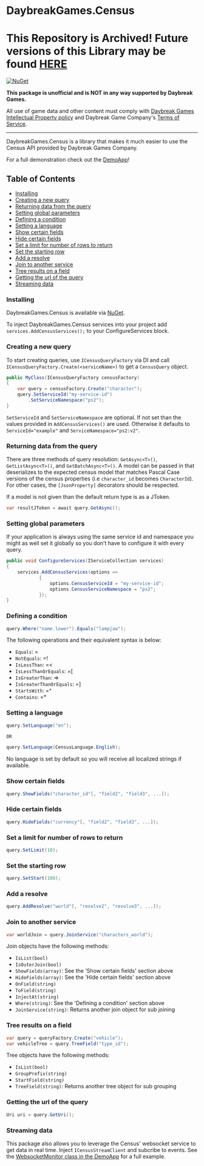 # DaybreakGames.Census

# This Repository is Archived! Future versions of this Library may be found **[HERE](https://github.com/Voidwell/DaybreakGames.Census)**

[![NuGet](https://img.shields.io/nuget/v/DaybreakGames.Census.svg)](https://www.nuget.org/packages/DaybreakGames.Census/)

**This package is unofficial and is NOT in any way supported by Daybreak Games.**

All use of game data and other content must comply with [Daybreak Games Intellectual Property policy](http://census.daybreakgames.com/#intellectual-property)
and Daybreak Game Company's [Terms of Service](https://www.daybreakgames.com/termsofservice.vm?locale=en_US).

---

DaybreakGames.Census is a library that makes it much easier to use the Census API provided by Daybreak Games Company.

For a full demonstration check out the [DemoApp](https://github.com/Lampjaw/DaybreakGames.Census/tree/master/src/DemoApp)!

## Table of Contents

- [Installing](#installing)
- [Creating a new query](#creating-a-new-query)
- [Returning data from the query](#returning-data-from-the-query)
- [Setting global parameters](#setting-global-parameters)
- [Defining a condition](#defining-a-condition)
- [Setting a language](#setting-a-language)
- [Show certain fields](#show-certain-fields)
- [Hide certain fields](#hide-certain-fields)
- [Set a limit for number of rows to return](#set-a-limit-for-number-of-rows-to-return)
- [Set the starting row](#set-the-starting-row)
- [Add a resolve](#add-a-resolve)
- [Join to another service](#join-to-another-service)
- [Tree results on a field](#tree-results-on-a-field)
- [Getting the url of the query](#getting-the-url-of-the-query)
- [Streaming data](#streaming-data)

### Installing

DaybreakGames.Census is available via [NuGet](https://www.nuget.org/packages/DaybreakGames.Census/).

To inject DaybreakGames.Census services into your project add `services.AddCensusServices();`
to your ConfigureServices block.

### Creating a new query

To start creating queries, use `ICensusQueryFactory` via DI and call
`ICensusQueryFactory.Create(<serviceName>)` to get a `CensusQuery` object.

```C#
public MyClass(ICensusQueryFactory censusFactory)
{
    var query = censusFactory.Create("character");
    query.SetServiceId("my-service-id")
        .SetServiceNamespace("ps2");
}
```

`SetServiceId` and `SetServiceNamespace` are optional. If not set than the values
provided in `AddCensusServices()` are used. Otherwise it defaults to `ServiceId="example"`
and `ServiceNamespace="ps2:v2"`.

### Returning data from the query

There are three methods of query resolution: `GetAsync<T>()`, `GetListAsync<T>()`, and
`GetBatchAsync<T>()`. A model can be passed in that deserializes to the expected census model
that matches Pascal Case versions of the census properties (i.e `character_id` becomes
`CharacterId`). For other cases, the `[JsonProperty]` decorators should be respected.

If a model is not given than the default return type is as a JToken.

```C#
var resultJToken = await query.GetAsync();
```

### Setting global parameters

If your application is always using the same service id and namespace you might as well set it
globally so you don't have to configure it with every query.

```C#
public void ConfigureServices(IServiceCollection services)
{
    services.AddCensusServices(options =>
            {
                options.CensusServiceId = "my-service-id";
                options.CensusServiceNamespace = "ps2";
            });
}
```

### Defining a condition

```C#
query.Where("name.lower").Equals("lampjaw");
```

The following operations and their equivalent syntax is below:

* `Equals`: =
* `NotEquals`: =!
* `IsLessThan`: =<
* `IsLessThanOrEquals`: =[
* `IsGreaterThan`: =>
* `IsGreaterThanOrEquals`: =]
* `StartsWith`: =^
* `Contains`: =*

### Setting a language

```C#
query.SetLanguage("en");

OR

query.SetLanguage(CensusLanguage.English);
```

No language is set by default so you will receive all localized strings if available.

### Show certain fields

```C#
query.ShowFields("character_id"[, "field2", "field3", ...]);
```

### Hide certain fields

```C#
query.HideFields("currency"[, "field2", "field3", ...]);
```

### Set a limit for number of rows to return

```C#
query.SetLimit(10);
```

### Set the starting row

```C#
query.SetStart(100);
```

### Add a resolve

```C#
query.AddResolve("world"[, "resolve2", "resolve3", ...]);
```

### Join to another service

```C#
var worldJoin = query.JoinService("characters_world");
```

Join objects have the following methods:

* `IsList(bool)`
* `IsOuterJoin(bool)`
* `ShowFields(array)`: See the 'Show certain fields' section above
* `HideFields(array)`: See the 'Hide certain fields' section above
* `OnField(string)`
* `ToField(string)`
* `InjectAt(string)`
* `Where(string)`: See the 'Defining a condition' section above
* `JoinService(string)`: Returns another join object for sub joining

### Tree results on a field

```C#
var query = queryFactory.Create("vehicle");
var vehicleTree = query.TreeField("type_id");
```

Tree objects have the following methods:

* `IsList(bool)`
* `GroupPrefix(string)`
* `StartField(string)`
* `TreeField(string)`: Returns another tree object for sub grouping

### Getting the url of the query

```C#
Uri uri = query.GetUri();
```

### Streaming data

This package also allows you to leverage the Census' websocket service to get data
in real time. Inject `ICensusStreamClient` and subcribe to events.
See the [WebsocketMonitor class in the DemoApp](https://github.com/Lampjaw/DaybreakGames.Census/blob/master/src/DemoApp/WebsocketMonitor.cs)
for a full example.
